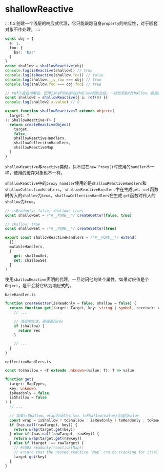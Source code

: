 # shallowReactive

::: tip
创建一个浅层的响应式代理，它只能跟踪自身`property`的响应性，对于嵌套对象不作处理。
:::

```ts
const obj = {
  a: 1,
  foo: {
    bar: 'bar'
  }
}
const shallow = shallowReactive(obj)
console.log(isReactive(shallow)) // true
console.log(isReactive(shallow.foo)) // false
console.log(shallow.__v_raw === obj) // true
console.log(shallow.foo === obj.foo) // true

// ref不会自动解包，因为isRef的判断在shallow判断之后，一旦检测到时shallow，会直接返回结果
const shallow2 = shallowReactive({ a: ref(0) })
console.log(shallow2.a.value) // 0
```

```ts
export function shallowReactive<T extends object>(
  target: T
): ShallowReactive<T> {
  return createReactiveObject(
    target,
    false,
    shallowReactiveHandlers,
    shallowCollectionHandlers,
    shallowReactiveMap
  )
}
```

`shallowReactive`与`reactive`类似，只不过在`new Proxy()`时使用的`handler`不一样，使用的缓存对象也不一样。

`shallowReactive`中的`proxy handler`使用的是`shallowReactiveHandlers`和`shallowCollectionHandlers`。
`shallowReactiveHandlers`中在生成`get`、`set`函数时传入的`shallow`为`true`。`shallowCollectionHandlers`在生成
`get`函数时传入的`shallow`为`true`。

```ts
// isReadonly: false; shallow: true;
const shallowGet = /*#__PURE__*/ createGetter(false, true)

// shallow: true
const shallowSet = /*#__PURE__*/ createSetter(true)

export const shallowReactiveHandlers = /*#__PURE__*/ extend(
  {},
  mutableHandlers,
  {
    get: shallowGet,
    set: shallowSet
  }
)
```

使用`shallowReactive`声明的代理，一旦访问他的某个属性，如果对应值是个`Object`，是不会将它转为响应式的。

`baseHandler.ts`
```ts
function createGetter(isReadonly = false, shallow = false) {
  return function get(target: Target, key: string | symbol, receiver: object) {
    // ...

    // 浅层响应式，直接返回res
    if (shallow) {
      return res
    }

    // ...
  }
}
```

`collectionHandlers.ts`
```ts
const toShallow = <T extends unknown>(value: T): T => value

function get(
  target: MapTypes,
  key: unknown,
  isReadonly = false,
  isShallow = false
) {
  // ...
  
  // 如果isShallow，wrap为toShallow，toShallow(value)会返回value
  const wrap = isShallow ? toShallow : isReadonly ? toReadonly : toReactive
  if (has.call(rawTarget, key)) {
    return wrap(target.get(key))
  } else if (has.call(rawTarget, rawKey)) {
    return wrap(target.get(rawKey))
  } else if (target !== rawTarget) {
    // #3602 readonly(reactive(Map))
    // ensure that the nested reactive `Map` can do tracking for itself
    target.get(key)
  }
}
```
